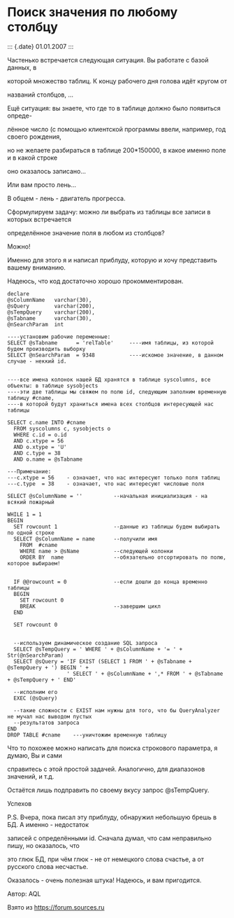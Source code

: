 Поиск значения по любому столбцу
================================

::: {.date}
01.01.2007
:::

Частенько встречается следующая ситуация. Вы работате с базой данных, в

которой множество таблиц. К концу рабочего дня голова идёт кругом от

названий столбцов, \...

Ещё ситуация: вы знаете, что где то в таблице должно было появиться
опреде-

лённое число (с помощью клиентской программы ввели, например, год своего
рождения,

но не желаете разбираться в таблице 200\*150000, в какое именно поле и в
какой строке

оно оказалось записано\...

Или вам просто лень\...

В общем - лень - двигатель прогресса.

Сформулируем задачу: можно ли выбрать из таблицы все записи в которых
встречается

определённое значение поля в любом из столбцов?

Можно!

Именно для этого я и написал приблуду, которую и хочу представить вашему
вниманию.

Надеюсь, что код достаточно хорошо прокомментирован.

    declare
    @sColumnName   varchar(30),
    @sQuery        varchar(200),
    @sTempQuery    varchar(200),
    @sTabname      varchar(30),
    @nSearchParam  int

    ----установим рабочие переменные:
    SELECT @sTabname      = 'relTable'     ----имя таблицы, из которой будем производить выборку
    SELECT @nSearchParam  = 9348           ----искомое значение, в данном случае - неккий id.


    ----все имена колонок нашей БД хранятся в таблице syscolumns, все объекты: в таблице sysobjects
    ----эти две таблицы мы свяжем по полю id, следующим заполним временную таблицу #cname, 
    ----в которой будут храниться имена всех столбцов интересующей нас таблицы

    SELECT c.name INTO #cname 
      FROM syscolumns c, sysobjects o 
      WHERE c.id = o.id 
      AND c.xtype = 56 
      AND o.xtype = 'U' 
      AND c.type = 38 
      AND o.name = @sTabname

    ---Примечание:
    ---c.xtype = 56    - означает, что нас интересуют только поля таблиц
    ---c.type  = 38    - означает, что нас интересуют числовые поля

    SELECT @sColumnName = ''          --начальная инициализация - на всякий пожарный

    WHILE 1 = 1                  
    BEGIN
      SET rowcount 1                  --данные из таблицы будем выбирать по одной строке
      SELECT @sColumnName = name      --получили имя 
        FROM  #cname  
        WHERE name > @sName           --следующей колонки
        ORDER BY  name                --обязательно отсортировать по полю, которое выбираем!


      IF @@rowcount = 0               --если дошли до конца временно таблицы
      BEGIN
        SET rowcount 0          
        BREAK                         --завершим цикл
      END

      SET rowcount 0            


      --используем динамическое создание SQL запроса
      SELECT @sTempQuery = ' WHERE ' + @sColumnName + '= ' + Str(@nSearchParam)    
      SELECT @sQuery = 'IF EXIST (SELECT 1 FROM ' + @sTabname + @sTempQuery + ') BEGIN ' +
                       ' SELECT ' + @sColumnName + ',* FROM ' + @sTabname + @sTempQuery + ' END'     

      --исполним его
      EXEC (@sQuery)

      --такие сложности с EXIST нам нужны для того, что бы QueryAnalyzer не мучал нас выводом пустых 
      --результатов запроса
    END
    DROP TABLE #cname    ---уничтожим временную таблицу

Что то похожее можно написать для поиска строкового параметра, я думаю,
Вы и сами

справитесь с этой простой задачей. Аналогично, для диапазонов значений,
и т.д.

Остаётся лишь подправить по своему вкусу запрос \@sTempQuery.

Успехов

P.S. Вчера, пока писал эту приблуду, обнаружил небольшую брешь в БД. А
именно - недостаток

записей с определёнными id. Сначала думал, что сам неправильно пишу, но
оказалось, что

это глюк БД, при чём глюк - не от немецкого слова счастье, а от русского
слова несчастье.

Оказалось - очень полезная штука! Надеюсь, и вам пригодится.

Автор: AQL

Взято из <https://forum.sources.ru>
